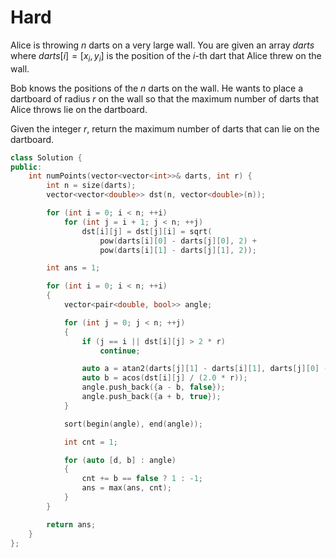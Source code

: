# Hard

Alice is throwing $n$ darts on a very large wall. You are given an array $darts$ where $darts[i] = [x_i, y_i]$ is the position of the $i$-th dart that Alice threw on the wall.

Bob knows the positions of the $n$ darts on the wall. He wants to place a dartboard of radius $r$ on the wall so that the maximum number of darts that Alice throws lie on the dartboard.

Given the integer $r$, return the maximum number of darts that can lie on the dartboard.

```cpp
class Solution {
public:
    int numPoints(vector<vector<int>>& darts, int r) {
        int n = size(darts);
        vector<vector<double>> dst(n, vector<double>(n));

        for (int i = 0; i < n; ++i)
            for (int j = i + 1; j < n; ++j)
                dst[i][j] = dst[j][i] = sqrt(
                    pow(darts[i][0] - darts[j][0], 2) + 
                    pow(darts[i][1] - darts[j][1], 2));

        int ans = 1;

        for (int i = 0; i < n; ++i)
        {
            vector<pair<double, bool>> angle;

            for (int j = 0; j < n; ++j)
            {
                if (j == i || dst[i][j] > 2 * r)
                    continue;

                auto a = atan2(darts[j][1] - darts[i][1], darts[j][0] - darts[i][0]);
                auto b = acos(dst[i][j] / (2.0 * r));
                angle.push_back({a - b, false});
                angle.push_back({a + b, true});
            }

            sort(begin(angle), end(angle));

            int cnt = 1;

            for (auto [d, b] : angle)
            {
                cnt += b == false ? 1 : -1;
                ans = max(ans, cnt);
            }
        }

        return ans;
    }
};
```
